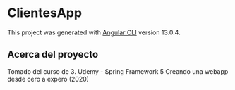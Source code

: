 # ClientesApp

This project was generated with [Angular CLI](https://github.com/angular/angular-cli) version 13.0.4.

## Acerca del proyecto
Tomado del curso de 3. Udemy - Spring Framework 5 Creando una webapp desde cero a expero (2020)
